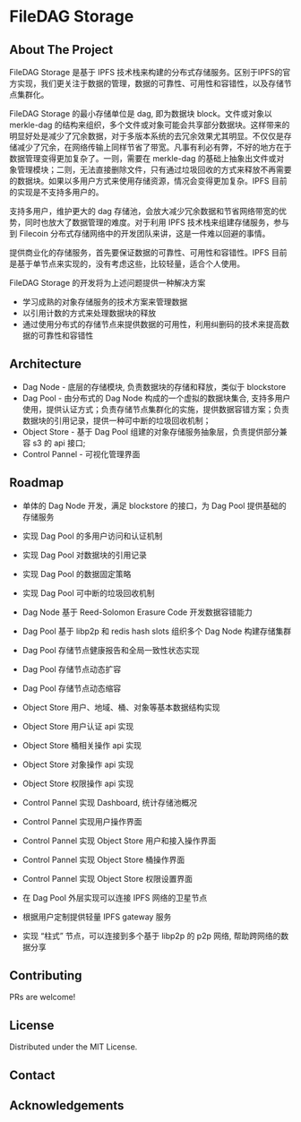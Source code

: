 # FileDAG Storage

<!-- ABOUT THE PROJECT -->
## About The Project
FileDAG Storage 是基于 IPFS 技术栈来构建的分布式存储服务。区别于IPFS的官方实现，我们更关注于数据的管理，数据的可靠性、可用性和容错性，以及存储节点集群化。

FileDAG Storage 的最小存储单位是 dag, 即为数据块 block。文件或对象以 merkle-dag 的结构来组织，多个文件或对象可能会共享部分数据块。这样带来的明显好处是减少了冗余数据，对于多版本系统的去冗余效果尤其明显。不仅仅是存储减少了冗余，在网络传输上同样节省了带宽。凡事有利必有弊，不好的地方在于数据管理变得更加复杂了。一则，需要在 merkle-dag 的基础上抽象出文件或对象管理模块；二则，无法直接删除文件，只有通过垃圾回收的方式来释放不再需要的数据块。如果以多用户方式来使用存储资源，情况会变得更加复杂。IPFS 目前的实现是不支持多用户的。

支持多用户，维护更大的 dag 存储池，会放大减少冗余数据和节省网络带宽的优势，同时也放大了数据管理的难度。对于利用 IPFS 技术栈来组建存储服务，参与到 Filecoin 分布式存储网络中的开发团队来讲，这是一件难以回避的事情。

提供商业化的存储服务，首先要保证数据的可靠性、可用性和容错性。IPFS 目前是基于单节点来实现的，没有考虑这些，比较轻量，适合个人使用。

FileDAG Storage 的开发将为上述问题提供一种解决方案
- 学习成熟的对象存储服务的技术方案来管理数据
- 以引用计数的方式来处理数据块的释放
- 通过使用分布式的存储节点来提供数据的可用性，利用纠删码的技术来提高数据的可靠性和容错性
  


## Architecture

- Dag Node - 底层的存储模块, 负责数据块的存储和释放，类似于 blockstore
- Dag Pool - 由分布式的 Dag Node 构成的一个虚拟的数据块集合, 支持多用户使用，提供认证方式；负责存储节点集群化的实施，提供数据容错方案；负责数据块的引用记录，提供一种可中断的垃圾回收机制；
- Object Store - 基于 Dag Pool 组建的对象存储服务抽象层，负责提供部分兼容 s3 的 api 接口;
- Control Pannel - 可视化管理界面


## Roadmap

- 单体的 Dag Node 开发，满足 blockstore 的接口，为 Dag Pool 提供基础的存储服务
- 实现 Dag Pool 的多用户访问和认证机制
- 实现 Dag Pool 对数据块的引用记录
- 实现 Dag Pool 的数据固定策略
- 实现 Dag Pool 可中断的垃圾回收机制


- Dag Node 基于 Reed-Solomon Erasure Code 开发数据容错能力
- Dag Pool 基于 libp2p 和 redis hash slots 组织多个 Dag Node 构建存储集群
- Dag Pool 存储节点健康报告和全局一致性状态实现
- Dag Pool 存储节点动态扩容
- Dag Pool 存储节点动态缩容



- Object Store 用户、地域、桶、对象等基本数据结构实现
- Object Store 用户认证 api 实现
- Object Store 桶相关操作 api 实现
- Object Store 对象操作 api 实现
- Object Store 权限操作 api 实现


- Control Pannel 实现 Dashboard, 统计存储池概况
- Control Pannel 实现用户操作界面
- Control Pannel 实现 Object Store 用户和接入操作界面
- Control Pannel 实现 Object Store 桶操作界面
- Control Pannel 实现 Object Store 权限设置界面


- 在 Dag Pool 外层实现可以连接 IPFS 网络的卫星节点
- 根据用户定制提供轻量 IPFS gateway 服务
- 实现 “柱式” 节点，可以连接到多个基于 libp2p 的 p2p 网络, 帮助跨网络的数据分享




<!-- CONTRIBUTING -->
## Contributing

PRs are welcome!



<!-- LICENSE -->
## License

Distributed under the MIT License. 



<!-- CONTACT -->
## Contact




<!-- ACKNOWLEDGEMENTS -->
## Acknowledgements


